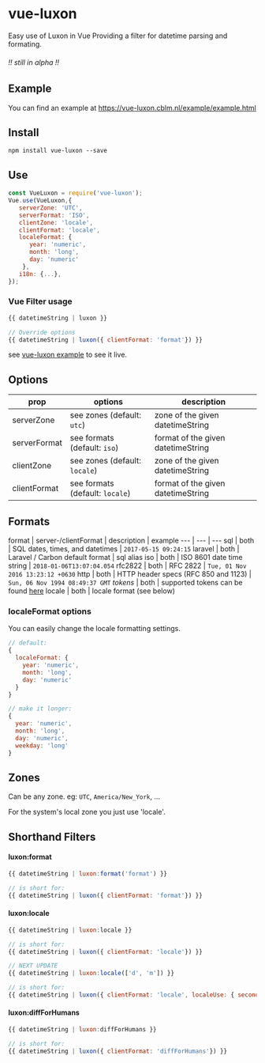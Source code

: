 # vue-luxon
Easy use of Luxon in Vue
Providing a filter for datetime parsing and formating.
###### !! still in alpha !!

## Example
You can find an example at https://vue-luxon.cblm.nl/example/example.html

## Install
```
npm install vue-luxon --save
```

## Use
```javascript
const VueLuxon = require('vue-luxon');
Vue.use(VueLuxon,{
   serverZone: 'UTC',
   serverFormat: 'ISO',
   clientZone: 'locale',
   clientFormat: 'locale',
   localeFormat: {
      year: 'numeric',
      month: 'long',
      day: 'numeric'
    },
   i18n: {...},
});
```

### Vue Filter usage
```javascript
{{ datetimeString | luxon }}

// Override options
{{ datetimeString | luxon({ clientFormat: 'format'}) }}
```

see [vue-luxon example](https://vue-luxon.cblm.nl/example/example.html) to see it live.





## Options
prop | options | description
--- | --- | ---
serverZone | see zones (default: `utc`) | zone of the given datetimeString
serverFormat | see formats (default: `iso`) | format of the given datetimeString
clientZone | see zones (default: `locale`) | zone of the given datetimeString
clientFormat | see formats (default: `locale`) | format of the given datetimeString


## Formats
format | server-/clientFormat | description | example
--- | --- | ---
sql | both | SQL dates, times, and datetimes | ``` 2017-05-15 09:24:15 ```
laravel | both | Laravel / Carbon default format | sql alias
iso | both | ISO 8601 date time string | ``` 2018-01-06T13:07:04.054 ```
rfc2822 | both | RFC 2822 | ``` Tue, 01 Nov 2016 13:23:12 +0630 ```
http | both | HTTP header specs (RFC 850 and 1123) | ``` Sun, 06 Nov 1994 08:49:37 GMT ```
*tokens* | both | supported tokens can be found [here](https://moment.github.io/luxon/docs/manual/formatting.html#table-of-tokens)
locale | both | locale format (see below)

### localeFormat options
You can easily change the locale formatting settings.
```javascript
// default:
{
  localeFormat: {
    year: 'numeric',
    month: 'long',
    day: 'numeric'
  }
}

// make it longer:
{
  year: 'numeric',
  month: 'long',
  day: 'numeric',
  weekday: 'long'
}
```



## Zones
Can be any zone. eg: `UTC`, `America/New_York`, ...

For the system's local zone you just use 'locale'.

## Shorthand Filters

#### luxon:format
```javascript
{{ datetimeString | luxon:format('format') }}

// is short for:
{{ datetimeString | luxon({ clientFormat: 'format'}) }}
```

#### luxon:locale
```javascript
{{ datetimeString | luxon:locale }}

// is short for:
{{ datetimeString | luxon({ clientFormat: 'locale'}) }}

```

```javascript
// NEXT UPDATE
{{ datetimeString | luxon:locale(['d', 'm']) }}

// is short for:
{{ datetimeString | luxon({ clientFormat: 'locale', localeUse: { second: false, minute: false, hour: false, day: true, month: true, year: false }) }}
```

#### luxon:diffForHumans
```javascript
{{ datetimeString | luxon:diffForHumans }}

// is short for:
{{ datetimeString | luxon({ clientFormat: 'diffForHumans'}) }}
```







